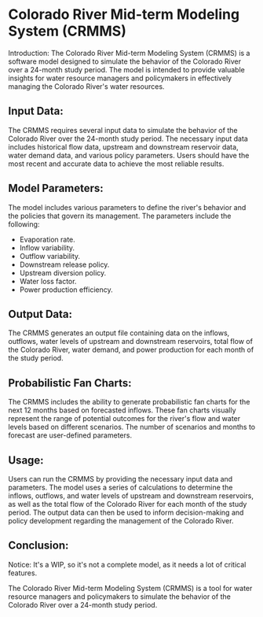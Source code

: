 # Colorado River Mid-term Modeling System (CRMMS)
Introduction: The Colorado River Mid-term Modeling System (CRMMS) is a software model designed to simulate the behavior of the Colorado River over a 24-month study period. The model is intended to provide valuable insights for water resource managers and policymakers in effectively managing the Colorado River's water resources.

## Input Data: 
The CRMMS requires several input data to simulate the behavior of the Colorado River over the 24-month study period. The necessary input data includes historical flow data, upstream and downstream reservoir data, water demand data, and various policy parameters. Users should have the most recent and accurate data to achieve the most reliable results.

## Model Parameters: 
The model includes various parameters to define the river's behavior and the policies that govern its management. The parameters include the following:
- Evaporation rate.
- Inflow variability.
- Outflow variability.
- Downstream release policy.
- Upstream diversion policy.
- Water loss factor.
- Power production efficiency.

## Output Data: 
The CRMMS generates an output file containing data on the inflows, outflows, water levels of upstream and downstream reservoirs, total flow of the Colorado River, water demand, and power production for each month of the study period.

## Probabilistic Fan Charts: 
The CRMMS includes the ability to generate probabilistic fan charts for the next 12 months based on forecasted inflows. These fan charts visually represent the range of potential outcomes for the river's flow and water levels based on different scenarios. The number of scenarios and months to forecast are user-defined parameters.

## Usage: 
Users can run the CRMMS by providing the necessary input data and parameters. The model uses a series of calculations to determine the inflows, outflows, and water levels of upstream and downstream reservoirs, as well as the total flow of the Colorado River for each month of the study period. The output data can then be used to inform decision-making and policy development regarding the management of the Colorado River.

## Conclusion: 
Notice: It's a WIP, so it's not a complete model, as it needs a lot of critical features. 

The Colorado River Mid-term Modeling System (CRMMS) is a tool for water resource managers and policymakers to simulate the behavior of the Colorado River over a 24-month study period. 

